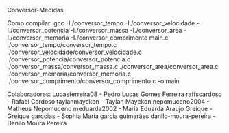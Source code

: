 Conversor-Medidas

Como compilar: gcc -I./conversor_tempo -I./conversor_velocidade -I./conversor_potencia -I./conversor_massa -I./conversor_area -I./conversor_memoria -I./conversor_comprimento main.c ./conversor_tempo/conversor_tempo.c ./conversor_velocidade/conversor_velocidade.c ./conversor_potencia/conversor_potencia.c ./conversor_massa/conversor_massa.c ./conversor_area/conversor_area.c ./conversor_memoria/conversor_memoria.c ./conversor_comprimento/conversor_comprimento.c -o main

Colaboradores:
Lucasferreira08 - Pedro Lucas Gomes Ferreira
raffscardoso - Rafael Cardoso
taylanmayckon - Taylan Mayckon
nepomuceno2004 - Matheus Nepomuceno 
meduarda2002 - Maria Eduarda Araujo
Greique - Greique
garccias - Sophia Maria garcia guimarães
danilo-moura-pereira - Danilo Moura Pereira